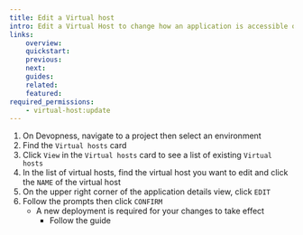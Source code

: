 ```yaml
---
title: Edit a Virtual host
intro: Edit a Virtual Host to change how an application is accessible on the internet , by server IP address or a domain name
links:
    overview:
    quickstart:
    previous:
    next:
    guides:
    related:
    featured:
required_permissions:
    - virtual-host:update
---
```


1. On Devopness, navigate to a project then select an environment
1. Find the `Virtual hosts` card
1. Click `View` in the `Virtual hosts` card to see a list of existing `Virtual hosts`
1. In the list of virtual hosts, find the virtual host you want to edit and click the `NAME` of the virtual host
1. On the upper right corner of the application details view, click `EDIT`
1. Follow the prompts then click `CONFIRM`
    - A new deployment is required for your changes to take effect
        - Follow the guide <MentionPost path="/docs/pipelines/run-pipeline" />
